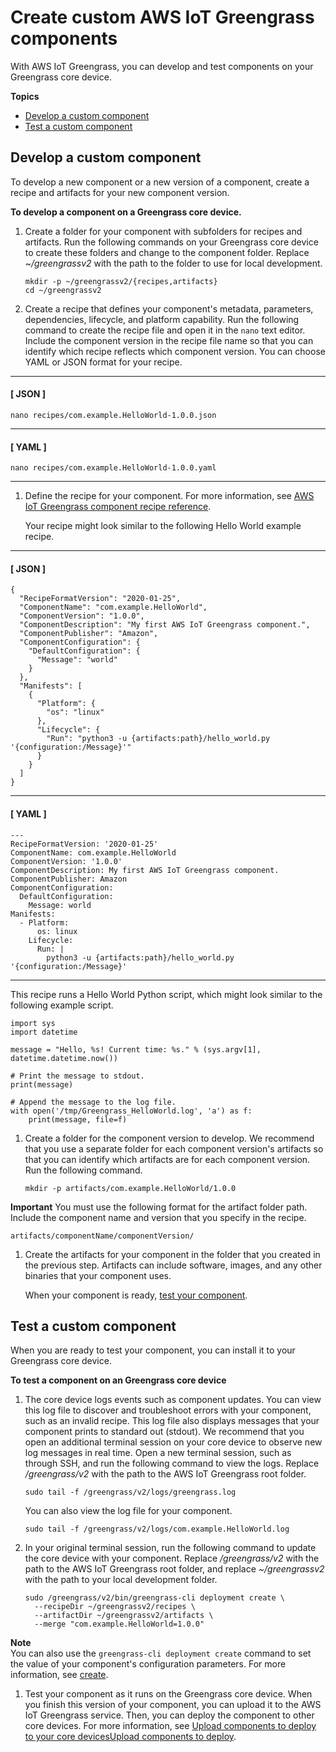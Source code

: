 # Create custom AWS IoT Greengrass components<a name="create-components"></a>

With AWS IoT Greengrass, you can develop and test components on your Greengrass core device\.

**Topics**
+ [Develop a custom component](#develop-component)
+ [Test a custom component](#test-component)

## Develop a custom component<a name="develop-component"></a>

To develop a new component or a new version of a component, create a recipe and artifacts for your new component version\.

**To develop a component on a Greengrass core device\.**

1. Create a folder for your component with subfolders for recipes and artifacts\. Run the following commands on your Greengrass core device to create these folders and change to the component folder\. Replace *\~/greengrassv2* with the path to the folder to use for local development\.

   ```
   mkdir -p ~/greengrassv2/{recipes,artifacts}
   cd ~/greengrassv2
   ```

1. Create a recipe that defines your component's metadata, parameters, dependencies, lifecycle, and platform capability\. Run the following command to create the recipe file and open it in the `nano` text editor\. Include the component version in the recipe file name so that you can identify which recipe reflects which component version\. You can choose YAML or JSON format for your recipe\.

------
#### [ JSON ]

   ```
   nano recipes/com.example.HelloWorld-1.0.0.json
   ```

------
#### [ YAML ]

   ```
   nano recipes/com.example.HelloWorld-1.0.0.yaml
   ```

------

1. Define the recipe for your component\. For more information, see [AWS IoT Greengrass component recipe reference](component-recipe-reference.md)\.

   Your recipe might look similar to the following Hello World example recipe\.

------
#### [ JSON ]

   ```
   {
     "RecipeFormatVersion": "2020-01-25",
     "ComponentName": "com.example.HelloWorld",
     "ComponentVersion": "1.0.0",
     "ComponentDescription": "My first AWS IoT Greengrass component.",
     "ComponentPublisher": "Amazon",
     "ComponentConfiguration": {
       "DefaultConfiguration": {
         "Message": "world"
       }
     },
     "Manifests": [
       {
         "Platform": {
           "os": "linux"
         },
         "Lifecycle": {
           "Run": "python3 -u {artifacts:path}/hello_world.py '{configuration:/Message}'"
         }
       }
     ]
   }
   ```

------
#### [ YAML ]

   ```
   ---
   RecipeFormatVersion: '2020-01-25'
   ComponentName: com.example.HelloWorld
   ComponentVersion: '1.0.0'
   ComponentDescription: My first AWS IoT Greengrass component.
   ComponentPublisher: Amazon
   ComponentConfiguration:
     DefaultConfiguration:
       Message: world
   Manifests:
     - Platform:
         os: linux
       Lifecycle:
         Run: |
           python3 -u {artifacts:path}/hello_world.py '{configuration:/Message}'
   ```

------

   This recipe runs a Hello World Python script, which might look similar to the following example script\.

   ```
   import sys
   import datetime
   
   message = "Hello, %s! Current time: %s." % (sys.argv[1], datetime.datetime.now())
   
   # Print the message to stdout.
   print(message)
   
   # Append the message to the log file.
   with open('/tmp/Greengrass_HelloWorld.log', 'a') as f:
       print(message, file=f)
   ```

1. Create a folder for the component version to develop\. We recommend that you use a separate folder for each component version's artifacts so that you can identify which artifacts are for each component version\. Run the following command\.

   ```
   mkdir -p artifacts/com.example.HelloWorld/1.0.0
   ```
**Important**  <a name="local-artifact-folder-name-requirements"></a>
You must use the following format for the artifact folder path\. Include the component name and version that you specify in the recipe\.  

   ```
   artifacts/componentName/componentVersion/
   ```

1. Create the artifacts for your component in the folder that you created in the previous step\. Artifacts can include software, images, and any other binaries that your component uses\.

   When your component is ready, [test your component](#test-component)\.

## Test a custom component<a name="test-component"></a>

When you are ready to test your component, you can install it to your Greengrass core device\.

**To test a component on an Greengrass core device**

1. The core device logs events such as component updates\. You can view this log file to discover and troubleshoot errors with your component, such as an invalid recipe\. This log file also displays messages that your component prints to standard out \(stdout\)\. We recommend that you open an additional terminal session on your core device to observe new log messages in real time\. Open a new terminal session, such as through SSH, and run the following command to view the logs\. Replace */greengrass/v2* with the path to the AWS IoT Greengrass root folder\.

   ```
   sudo tail -f /greengrass/v2/logs/greengrass.log
   ```

   You can also view the log file for your component\.

   ```
   sudo tail -f /greengrass/v2/logs/com.example.HelloWorld.log
   ```

1. In your original terminal session, run the following command to update the core device with your component\. Replace */greengrass/v2* with the path to the AWS IoT Greengrass root folder, and replace *\~/greengrassv2* with the path to your local development folder\.

   ```
   sudo /greengrass/v2/bin/greengrass-cli deployment create \
     --recipeDir ~/greengrassv2/recipes \
     --artifactDir ~/greengrassv2/artifacts \
     --merge "com.example.HelloWorld=1.0.0"
   ```
**Note**  
You can also use the `greengrass-cli deployment create` command to set the value of your component's configuration parameters\. For more information, see [create](gg-cli-deployment.md#deployment-create)\.

1. Test your component as it runs on the Greengrass core device\. When you finish this version of your component, you can upload it to the AWS IoT Greengrass service\. Then, you can deploy the component to other core devices\. For more information, see [Upload components to deploy to your core devicesUpload components to deploy](upload-components.md)\.